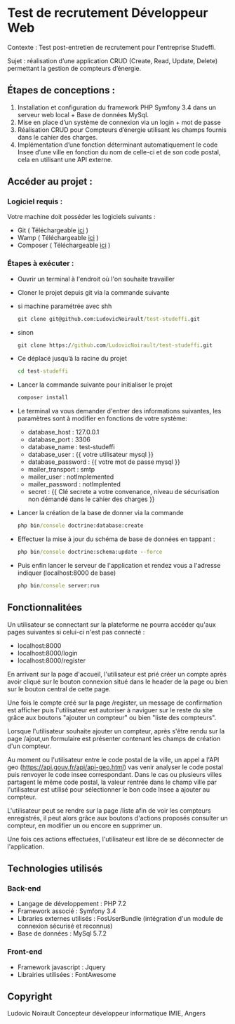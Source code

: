 # Test de recrutement Développeur Web

Contexte : Test post-entretien de recrutement pour l'entreprise Studeffi.

Sujet : réalisation d’une application CRUD (Create, Read, Update, Delete) permettant la gestion de compteurs d’énergie.

## Étapes de conceptions :

1. Installation et configuration du framework PHP Symfony 3.4 dans un serveur web local + Base de données MySql.
2. Mise en place d’un système de connexion via un login + mot de passe
3. Réalisation CRUD pour Compteurs d’énergie utilisant les champs fournis dans le cahier des charges.
4. Implémentation d’une fonction déterminant automatiquement le code Insee d’une ville en fonction du nom de celle-ci et de son code postal, cela en utilisant une API externe.

## Accéder au projet :

### Logiciel requis :

Votre machine doit posséder les logiciels suivants :

- Git ( Téléchargeable [ici](https://git-scm.com/downloads) )
- Wamp ( Téléchargeable [ici](http://www.wampserver.com/en/download-wampserver-64bits/) )
- Composer ( Téléchargeable [ici](https://getcomposer.org/download/) )

### Étapes à exécuter :

- Ouvrir un terminal à l'endroit où l'on souhaite travailler

- Cloner le projet depuis git via la commande suivante

- si machine paramétrée avec shh
  ```cmd
  git clone git@github.com:LudovicNoirault/test-studeffi.git
  ```

- sinon
  ```cmd
  git clone https://github.com/LudovicNoirault/test-studeffi.git
  ```

- Ce déplacé jusqu’à la racine du projet
  ```cmd
  cd test-studeffi
  ```

- Lancer la commande suivante pour initialiser le projet
  ```cmd
  composer install
  ```

- Le terminal va vous demander d'entrer des informations suivantes, les paramètres sont à modifier en fonctions de votre système:
    - database_host : 127.0.0.1
    - database_port : 3306
    - database_name : test-studeffi
    - database_user : {{ votre utilisateur mysql }}
    - database_password : {{ votre mot de passe mysql }}
    - mailer_transport : smtp
    - mailer_user : notImplemented
    - mailer_password : notImplented
    - secret : {{ Clé secrete a votre convenance, niveau de sécurisation non démandé dans le cahier des charges }}

- Lancer la création de la base de donner via la commande
  ```cmd
  php bin/console doctrine:database:create
  ```

- Effectuer la mise à jour du schéma de base de données en tappant :
  ```cmd
  php bin/console doctrine:schema:update --force
  ```

- Puis enfin lancer le serveur de l'application et rendez vous a l'adresse indiquer (localhost:8000 de base)
  ```cmd
  php bin/console server:run
  ```

## Fonctionnalitées

Un utilisateur se connectant sur la plateforme ne pourra accéder qu'aux pages suivantes si celui-ci n'est pas connecté :

- localhost:8000
- localhost:8000/login
- localhost:8000/register

En arrivant sur la page d'accueil, l'utilisateur est prié créer un compte après avoir cliqué sur le bouton connexion situé dans le header de la page ou bien sur le bouton central de cette page.

Une fois le compte créé sur la page /register, un message de confirmation est afficher puis l'utilisateur est autoriser à naviguer sur le reste du site grâce aux boutons "ajouter un compteur" ou bien "liste des compteurs".

Lorsque l'utilisateur souhaite ajouter un compteur, après s'être rendu sur la page /ajout,un formulaire est présenter contenant les champs de création d'un compteur.

Au moment ou l'utilisateur entre le code postal de la ville, un appel a l'API geo (https://api.gouv.fr/api/api-geo.html) vas venir analyser le code postal puis renvoyer le code insee correspondant. Dans le cas ou plusieurs villes partagent le même code postal, la valeur rentrée dans le champ ville par l'utilisateur est utilisé pour sélectionner le bon code Insee a ajouter au compteur.

L'utilisateur peut se rendre sur la page /liste afin de voir les compteurs enregistrés, il peut alors grâce aux boutons d'actions proposés consulter un compteur, en modifier un ou encore en supprimer un.

Une fois ces actions effectuées, l'utilisateur est libre de se déconnecter de l'application.

## Technologies utilisés

### Back-end

- Langage de développement : PHP 7.2
- Framework associé : Symfony 3.4
- Libraries externes utilisés : FosUserBundle (intégration d'un module de connexion sécurisé et reconnus)
- Base de données : MySql 5.7.2

### Front-end

- Framework javascript : Jquery
- Librairies utilisées : FontAwesome

## Copyright
Ludovic Noirault
Concepteur développeur informatique
IMIE, Angers